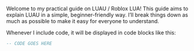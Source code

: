 Welcome to my practical guide on LUAU / Roblox LUA! This guide aims to explain LUAU in a simple, beginner-friendly way. I’ll break things down as much as possible to make it easy for everyone to understand.

Whenever I include code, it will be displayed in code blocks like this:

```lua
-- CODE GOES HERE
```
